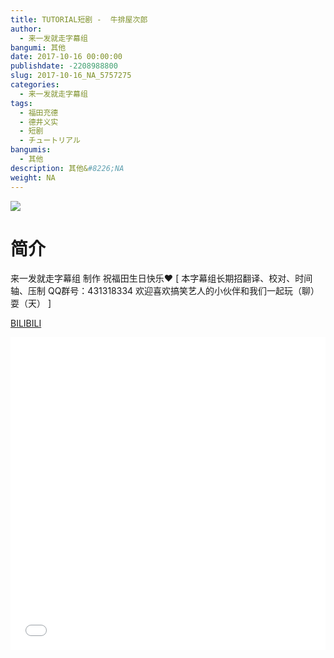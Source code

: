 ```yaml
---
title: TUTORIAL短剧 -  牛排屋次郎
author: 
  - 来一发就走字幕组
bangumi: 其他
date: 2017-10-16 00:00:00
publishdate: -2208988800
slug: 2017-10-16_NA_5757275
categories: 
  - 来一发就走字幕组
tags: 
  - 福田充德
  - 德井义实
  - 短剧
  - チュートリアル
bangumis: 
  - 其他
description: 其他&#8226;NA
weight: NA
---
```


![](https://i.imgur.com/Up5ChiT.jpg)

# 简介  
来一发就走字幕组 制作 祝福田生日快乐❤ [ 本字幕组长期招翻译、校对、时间轴、压制   QQ群号：431318334 欢迎喜欢搞笑艺人的小伙伴和我们一起玩（聊）耍（天） ]

  [BILIBILI](https://www.bilibili.com/video/av5757275/)


  <iframe src="//www.bilibili.com/html/html5player.html?cid=9348454&aid=5757275" width="100%" height="500" frameborder="0" allowfullscreen="allowfullscreen"></iframe>
